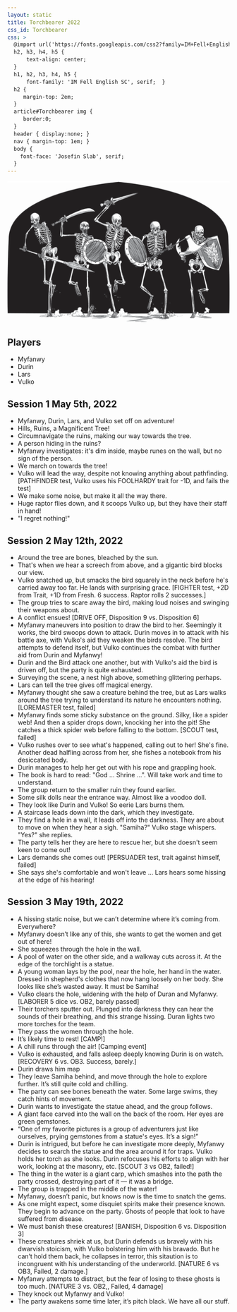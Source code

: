 ```yaml
---
layout: static
title: Torchbearer 2022
css_id: Torchbearer
css: > 
  @import url('https://fonts.googleapis.com/css2?family=IM+Fell+English+SC&family=Josefin+Slab&display=swap');
  h2, h3, h4, h5 { 
      text-align: center;
  }
  h1, h2, h3, h4, h5 { 
      font-family: 'IM Fell English SC', serif;  }
  h2 {
     margin-top: 2em;
  }
  article#Torchbearer img {
     border:0;
  }
  header { display:none; }
  nav { margin-top: 1em; }
  body {
    font-face: 'Josefin Slab', serif;
  }
---
```


![Torchbearer](../assets/img/torchbearer.png)


## Players

* Myfanwy
* Durin
* Lars
* Vulko

## Session 1 May 5th, 2022

* Myfanwy, Durin, Lars, and Vulko set off on adventure!
* Hills, Ruins, a Magnificent Tree!
* Circumnavigate the ruins, making our way towards the tree.
* A person hiding in the ruins?
* Myfanwy investigates: it's dim inside, maybe runes on the wall, but no sign of the person.
* We march on towards the tree!
* Vulko will lead the way, despite not knowing anything about pathfinding.[PATHFINDER test, Vulko uses his FOOLHARDY trait for -1D, and fails the test]
* We make some noise, but make it all the way there.
* Huge raptor flies down, and it scoops Vulko up, but they have their staff in hand!
* "I regret nothing!"

## Session 2 May 12th, 2022

* Around the tree are bones, bleached by the sun.
* That's when we hear a screech from above, and a gigantic bird blocks our view.
* Vulko snatched up, but smacks the bird squarely in the neck before he's carried away too far. He lands with surprising grace. [FIGHTER test, +2D from Trait, +1D from Fresh. 6 success. Raptor rolls 2 successes.]
* The group tries to scare away the bird, making loud noises and swinging their weapons about.
* A conflict ensues! [DRIVE OFF, Disposition 9 vs. Disposition 6]
* Myfanwy maneuvers into position to draw the bird to her. Seemingly it works, the bird swoops down to attack. Durin moves in to attack with his battle axe, with Vulko's aid they weaken the birds resolve. The bird attempts to defend itself, but Vulko continues the combat with further aid from Durin and Myfanwy!
* Durin and the Bird attack one another, but with Vulko's aid the bird is driven off, but the party is quite exhausted.
* Surveying the scene, a nest high above, something glittering perhaps.
* Lars can tell the tree gives off magical energy.
* Myfanwy thought she saw a creature behind the tree, but as Lars walks around the tree trying to understand its nature he encounters nothing. [LOREMASTER test, failed]
* Myfanwy finds some sticky substance on the ground. Silky, like a spider web! And then a spider drops down, knocking her into the pit! She catches a thick spider web before falling to the bottom. [SCOUT test, failed]
* Vulko rushes over to see what's happened, calling out to her! She's fine. Another dead halfling across from her, she fishes a notebook from his desiccated body.
* Durin manages to help her get out with his rope and grappling hook.
* The book is hard to read: "God ... Shrine ...". Will take work and time to understand.
* The group return to the smaller ruin they found earlier.
* Some silk dolls near the entrance way. Almost like a voodoo doll.
* They look like Durin and Vulko! So eerie Lars burns them. 
* A staircase leads down into the dark, which they investigate.
* They find a hole in a wall, it leads off into the darkness. They are about to move on when they hear a sigh. "Samiha?" Vulko stage whispers. "Yes?" she replies.
* The party tells her they are here to rescue her, but she doesn't seem keen to come out!
* Lars demands she comes out! [PERSUADER test, trait against himself, failed]
* She says she's comfortable and won't leave ... Lars hears some hissing at the edge of his hearing!

## Session 3 May 19th, 2022

* A hissing static noise, but we can’t determine where it’s coming from. Everywhere?
* Myfanwy doesn’t like any of this, she wants to get the women and get out of here!
* She squeezes through the hole in the wall.
* A pool of water on the other side, and a walkway cuts across it. At the edge of the torchlight is a statue.
* A young woman lays by the pool, near the hole, her hand in the water. Dressed in shepherd's clothes that now hang loosely on her body. She looks like she’s wasted away. It must be Samiha!
* Vulko clears the hole, widening with the help of Duran and Myfanwy. [LABORER 5 dice vs. OB2, barely passed]
* Their torchers sputter out. Plunged into darkness they can hear the sounds of their breathing, and this strange hissing. Duran lights two more torches for the team.
* They pass the women through the hole.
* It’s likely time to rest! [CAMP!]
* A chill runs through the air! [Camping event]
* Vulko is exhausted, and falls asleep deeply knowing Durin is on watch. [RECOVERY 6 vs. OB3. Success, barely.]
* Durin draws him map 
* They leave Samiha behind, and move through the hole to explore further. It’s still quite cold and chilling. 
* The party can see bones beneath the water. Some large swims, they catch hints of movement.
* Durin wants to investigate the statue ahead, and the group follows.
* A giant face carved into the wall on the back of the room. Her eyes are green gemstones.
* “One of my favorite pictures is a group of adventurers just like ourselves, prying gemstones from a statue's eyes. It’s a sign!”
* Durin is intrigued, but before he can investigate more deeply, Myfanwy decides to search the statue and the area around it for traps. Vulko holds her torch as she looks. Durin refocuses his efforts to align with her work, looking at the masonry, etc. [SCOUT 3 vs OB2, failed!]
* The thing in the water is a giant carp, which smashes into the path the party crossed, destroying part of it — it was a bridge.
* The group is trapped in the middle of the water!
* Myfanwy, doesn’t panic, but knows now is the time to snatch the gems.
* As one might expect, some disquiet spirits make their presence known. They begin to advance on the party. Ghosts of people that look to have suffered from disease.
* We must banish these creatures! [BANISH, Disposition 6 vs. Disposition 3]
* These creatures shriek at us, but Durin defends us bravely with his dwarvish stoicism, with Vulko bolstering him with his bravado. But he can’t hold them back, he collapses in terror, this sitaution is to incongruent with his understanding of the underworld. [NATURE 6 vs OB3, Failed, 2 damage.]
* Myfanwy attempts to distract, but the fear of losing to these ghosts is too much. [NATURE 3 vs. OB2,, Failed, 4 damage]
* They knock out Myfanwy and Vulko!
* The party awakens some time later, it’s pitch black. We have all our stuff.
